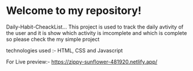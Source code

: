 # Welcome to my repository!

Daily-Habit-CheackList... This project is used to track the daily avtivity of the user and it is show which activity is imcomplete and which is complete so please check the my simple project

technologies used :- HTML, CSS and Javascript

For Live preview:- https://zippy-sunflower-481920.netlify.app/
